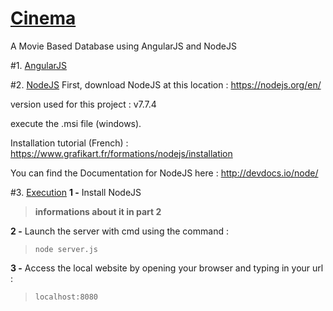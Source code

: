 # <u>Cinema</u>
A Movie Based Database using AngularJS and NodeJS

#1. <u>AngularJS</u>



#2. <u>NodeJS</u>
First, download NodeJS at this location : https://nodejs.org/en/

version used for this project : v7.7.4

execute the .msi file (windows).

Installation tutorial (French) : https://www.grafikart.fr/formations/nodejs/installation

You can find the Documentation for NodeJS here : http://devdocs.io/node/

#3. <u>Execution</u>
**1 -** Install NodeJS
> **informations about it in part 2** 

**2 -** Launch the server with cmd using the command : 
> `node server.js`

**3 -** Access the local website by opening your browser and typing in your url :
> `localhost:8080`